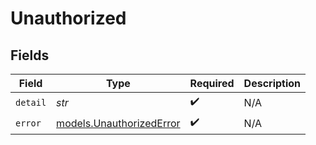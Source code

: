 # Unauthorized


## Fields

| Field                                                      | Type                                                       | Required                                                   | Description                                                |
| ---------------------------------------------------------- | ---------------------------------------------------------- | ---------------------------------------------------------- | ---------------------------------------------------------- |
| `detail`                                                   | *str*                                                      | :heavy_check_mark:                                         | N/A                                                        |
| `error`                                                    | [models.UnauthorizedError](../models/unauthorizederror.md) | :heavy_check_mark:                                         | N/A                                                        |